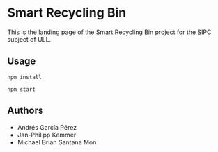 # Smart Recycling Bin
This is the landing page of the Smart Recycling Bin project for the SIPC subject of ULL.

## Usage
`npm install`

`npm start`

## Authors
* Andrés García Pérez
* Jan-Philipp Kemmer
* Michael Brian Santana Mon
